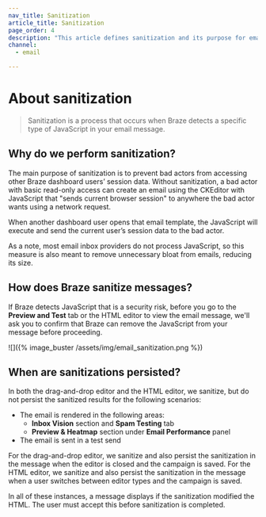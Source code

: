 ```yaml
---
nav_title: Sanitization
article_title: Sanitization
page_order: 4
description: "This article defines sanitization and its purpose for email messaging in Braze."
channel:
  - email

---
```


# About sanitization

> Sanitization is a process that occurs when Braze detects a specific type of JavaScript in your email message.

## Why do we perform sanitization?

The main purpose of sanitization is to prevent bad actors from accessing other Braze dashboard users’ session data. Without sanitization, a bad actor with basic read-only access can create an email using the CKEditor with JavaScript that "sends current browser session" to anywhere the bad actor wants using a network request.

When another dashboard user opens that email template, the JavaScript will execute and send the current user’s session data to the bad actor.

As a note, most email inbox providers do not process JavaScript, so this measure is also meant to remove unnecessary bloat from emails, reducing its size. 

## How does Braze sanitize messages?

If Braze detects JavaScript that is a security risk, before you go to the **Preview and Test** tab or the HTML editor to view the email message, we'll ask you to confirm that Braze can remove the JavaScript from your message before proceeding.

![]({% image_buster /assets/img/email_sanitization.png %})

## When are sanitizations persisted?

In both the drag-and-drop editor and the HTML editor, we sanitize, but do not persist the sanitized results for the following scenarios:

* The email is rendered in the following areas:
    * **Inbox Vision** section and **Spam Testing** tab
    * **Preview & Heatmap** section under **Email Performance** panel
* The email is sent in a test send

For the drag-and-drop editor, we sanitize and also persist the sanitization in the message when the
editor is closed and the campaign is saved. For the HTML editor, we sanitize and also persist the sanitization in the message when a user switches between editor types and the campaign is saved.

In all of these instances, a message displays if the sanitization modified the HTML. The user must accept this before sanitization is completed.